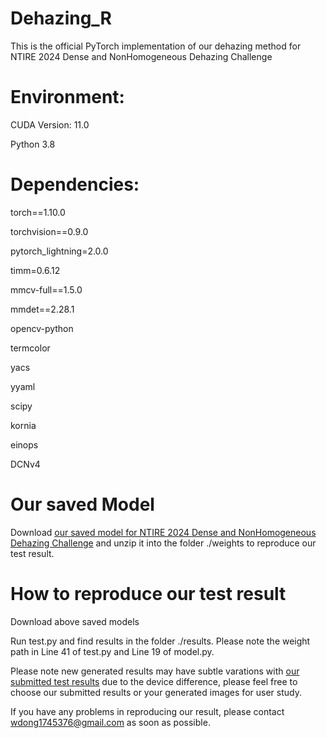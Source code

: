 # Dehazing_R

This is the official PyTorch implementation of our dehazing method for NTIRE 2024 Dense and NonHomogeneous Dehazing Challenge
# Environment:

CUDA Version: 11.0

Python 3.8

# Dependencies:

torch==1.10.0

torchvision==0.9.0

pytorch_lightning=2.0.0

timm=0.6.12

mmcv-full==1.5.0

mmdet==2.28.1

opencv-python 

termcolor 

yacs 

yyaml 

scipy

kornia

einops

DCNv4


# Our saved Model
Download [our saved model for NTIRE 2024 Dense and NonHomogeneous Dehazing Challenge](https://drive.google.com/file/d/17cV2VeKXp2dFfMaTwdWTdfKqWQUs7g8f/view?usp=drive_link) and unzip it into the folder ./weights to reproduce our test result.

# How to reproduce our test result
Download above saved models

Run test.py and find results in the folder ./results. Please note the weight path in Line 41 of test.py and Line 19 of model.py.

Please note new generated results may have subtle varations with [our submitted test results](https://drive.google.com/file/d/18zyWybWFRbYA4HsifToUfLqPi_CnomsU/view?usp=sharing) due to the device difference, please feel free to choose our submitted results or your generated images for user study.

If you have any problems in reproducing our result, please contact wdong1745376@gmail.com as soon as possible.







